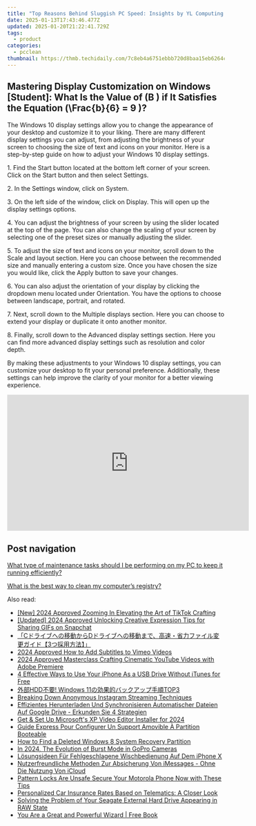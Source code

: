 ```yaml
---
title: "Top Reasons Behind Sluggish PC Speed: Insights by YL Computing & Software Solutions"
date: 2025-01-13T17:43:46.477Z
updated: 2025-01-20T21:22:41.729Z
tags:
  - product
categories:
  - pcclean
thumbnail: https://thmb.techidaily.com/7c8eb4a6751ebbb720d8baa15eb6264cc6e760acb0b1ed4fef37387dcca189b5.jpg
---
```


## Mastering Display Customization on Windows [Student]: What Is the Value of \(B \) if It Satisfies the Equation \(\Frac{b}{6} = 9 \)?

The Windows 10 display settings allow you to change the appearance of your desktop and customize it to your liking. There are many different display settings you can adjust, from adjusting the brightness of your screen to choosing the size of text and icons on your monitor. Here is a step-by-step guide on how to adjust your Windows 10 display settings. 

1\. Find the Start button located at the bottom left corner of your screen. Click on the Start button and then select Settings.

2\. In the Settings window, click on System.

3\. On the left side of the window, click on Display. This will open up the display settings options. 

4\. You can adjust the brightness of your screen by using the slider located at the top of the page. You can also change the scaling of your screen by selecting one of the preset sizes or manually adjusting the slider.

5\. To adjust the size of text and icons on your monitor, scroll down to the Scale and layout section. Here you can choose between the recommended size and manually entering a custom size. Once you have chosen the size you would like, click the Apply button to save your changes.

6\. You can also adjust the orientation of your display by clicking the dropdown menu located under Orientation. You have the options to choose between landscape, portrait, and rotated.

7\. Next, scroll down to the Multiple displays section. Here you can choose to extend your display or duplicate it onto another monitor.

8\. Finally, scroll down to the Advanced display settings section. Here you can find more advanced display settings such as resolution and color depth. 

By making these adjustments to your Windows 10 display settings, you can customize your desktop to fit your personal preference. Additionally, these settings can help improve the clarity of your monitor for a better viewing experience.

<!-- affiliate ads begin -->
<iframe width="560" height="315" src="https://www.youtube.com/embed/kTHQrw8e1gk?si=gTPIa7KjhSZ0Vz97" title="YouTube video player" frameborder="0" allow="accelerometer; autoplay; clipboard-write; encrypted-media; gyroscope; picture-in-picture; web-share" referrerpolicy="strict-origin-when-cross-origin" allowfullscreen></iframe>
<!-- affiliate ads end -->

## Post navigation

[What type of maintenance tasks should I be performing on my PC to keep it running efficiently?](https://tools.techidaily.com/pcclean/products/)

[What is the best way to clean my computer’s registry?](https://tools.techidaily.com/pcclean/products/)

<ins class="adsbygoogle"
     style="display:block"
     data-ad-format="autorelaxed"
     data-ad-client="ca-pub-7571918770474297"
     data-ad-slot="1223367746"></ins>

<ins class="adsbygoogle"
     style="display:block"
     data-ad-client="ca-pub-7571918770474297"
     data-ad-slot="8358498916"
     data-ad-format="auto"
     data-full-width-responsive="true"></ins>

<span class="atpl-alsoreadstyle">Also read:</span>
<div><ul>
<li><a href="https://fox-glue.techidaily.com/new-2024-approved-zooming-in-elevating-the-art-of-tiktok-crafting/"><u>[New] 2024 Approved Zooming In Elevating the Art of TikTok Crafting</u></a></li>
<li><a href="https://snapchat-videos.techidaily.com/updated-2024-approved-unlocking-creative-expression-tips-for-sharing-gifs-on-snapchat/"><u>[Updated] 2024 Approved Unlocking Creative Expression Tips for Sharing GIFs on Snapchat</u></a></li>
<li><a href="https://win-hot.techidaily.com/cd3/"><u>「Cドライブへの移動からDドライブへの移動まで、高速・省力ファイル変更ガイド【3つ採用方法】」</u></a></li>
<li><a href="https://vimeo-videos.techidaily.com/2024-approved-how-to-add-subtitles-to-vimeo-videos/"><u>2024 Approved How to Add Subtitles to Vimeo Videos</u></a></li>
<li><a href="https://youtube-stream.techidaily.com/2024-approved-masterclass-crafting-cinematic-youtube-videos-with-adobe-premiere/"><u>2024 Approved Masterclass Crafting Cinematic YouTube Videos with Adobe Premiere</u></a></li>
<li><a href="https://win-hot.techidaily.com/4-effective-ways-to-use-your-iphone-as-a-usb-drive-without-itunes-for-free/"><u>4 Effective Ways to Use Your iPhone As a USB Drive Without iTunes for Free</u></a></li>
<li><a href="https://win-hot.techidaily.com/hdd-windows-11top3/"><u>外部HDD不要! Windows 11の効果的バックアップ手順TOP3</u></a></li>
<li><a href="https://extra-information.techidaily.com/breaking-down-anonymous-instagram-streaming-techniques/"><u>Breaking Down Anonymous Instagram Streaming Techniques</u></a></li>
<li><a href="https://win-hot.techidaily.com/effizientes-herunterladen-und-synchronisieren-automatischer-dateien-auf-google-drive-erkunden-sie-4-strategien/"><u>Effizientes Herunterladen Und Synchronisieren Automatischer Dateien Auf Google Drive - Erkunden Sie 4 Strategien</u></a></li>
<li><a href="https://fox-cloud.techidaily.com/get-and-set-up-microsofts-xp-video-editor-installer-for-2024/"><u>Get & Set Up Microsoft's XP Video Editor Installer for 2024</u></a></li>
<li><a href="https://win-hot.techidaily.com/guide-express-pour-configurer-un-support-amovible-a-partition-booteable/"><u>Guide Express Pour Configurer Un Support Amovible À Partition Booteable</u></a></li>
<li><a href="https://win-hot.techidaily.com/how-to-find-a-deleted-windows-8-system-recovery-partition/"><u>How to Find a Deleted Windows 8 System Recovery Partition</u></a></li>
<li><a href="https://some-skills.techidaily.com/in-2024-the-evolution-of-burst-mode-in-gopro-cameras/"><u>In 2024, The Evolution of Burst Mode in GoPro Cameras</u></a></li>
<li><a href="https://win-hot.techidaily.com/losungsideen-fur-fehlgeschlagene-wischbedienung-auf-dem-iphone-x/"><u>Lösungsideen Für Fehlgeschlagene Wischbedienung Auf Dem iPhone X</u></a></li>
<li><a href="https://win-hot.techidaily.com/nutzerfreundliche-methoden-zur-absicherung-von-imessages-ohne-die-nutzung-von-icloud/"><u>Nutzerfreundliche Methoden Zur Absicherung Von iMessages - Ohne Die Nutzung Von iCloud</u></a></li>
<li><a href="https://android-unlock.techidaily.com/pattern-locks-are-unsafe-secure-your-motorola-phone-now-with-these-tips-by-drfone-android/"><u>Pattern Locks Are Unsafe Secure Your Motorola Phone Now with These Tips</u></a></li>
<li><a href="https://hardware-tips.techidaily.com/personalized-car-insurance-rates-based-on-telematics-a-closer-look/"><u>Personalized Car Insurance Rates Based on Telematics: A Closer Look</u></a></li>
<li><a href="https://win-hot.techidaily.com/solving-the-problem-of-your-seagate-external-hard-drive-appearing-in-raw-state/"><u>Solving the Problem of Your Seagate External Hard Drive Appearing in RAW State</u></a></li>
<li><a href="https://novels-ebooks.techidaily.com/210288997-9781648410475-you-are-a-great-and-powerful-wizard/"><u>You Are a Great and Powerful Wizard | Free Book</u></a></li>
</ul></div>

